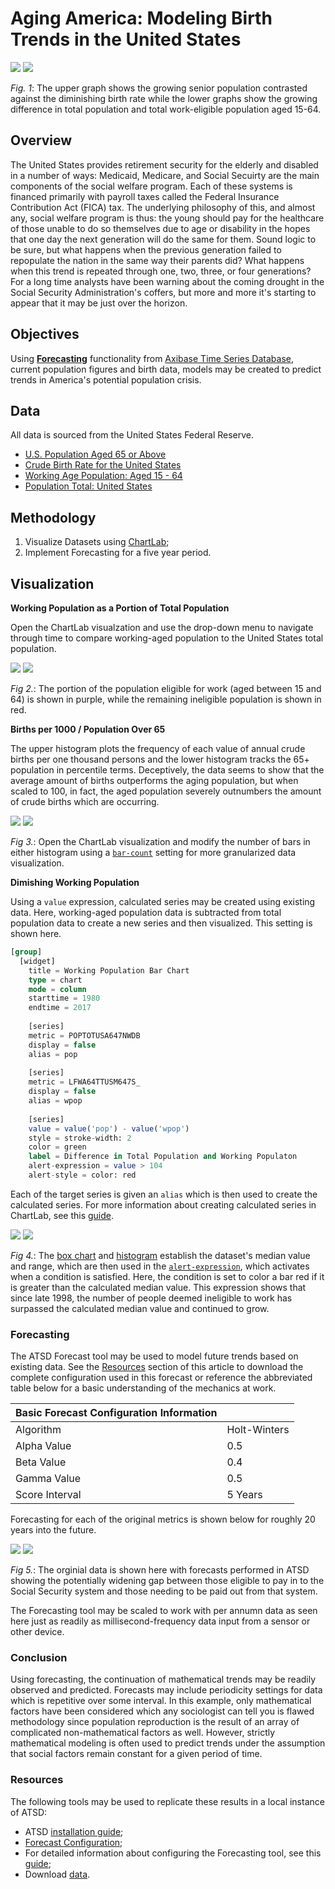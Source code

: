 # Aging America: Modeling Birth Trends in the United States

![](images/aging-america-title.png)
[![](images/button.png)](https://apps.axibase.com/chartlab/e096e234#fullscreen)

*Fig. 1*: The upper graph shows the growing senior population contrasted against the diminishing birth rate while the lower graphs show the growing difference in total population and total work-eligible population aged 15-64.

## Overview

The United States provides retirement security for the elderly and disabled in a number of ways: Medicaid, Medicare, and Social Secuirty are the main components of the social welfare program. Each of these systems is financed primarily with payroll taxes called the Federal Insurance Contribution Act (FICA) tax. The underlying philosophy of this, and almost any, social welfare program is thus: the young should pay for the healthcare of those unable to do so themselves due to age or disability in the hopes that one day the next generation will do the same for them. Sound logic to be sure, but what happens when the previous generation failed to repopulate the nation in the same way their parents did? What happens when this trend is repeated through one, two, three, or four generations? For a long time analysts have been warning about the coming drought in the Social Security Administration's coffers, but more and more it's starting to appear that it may be just over the horizon.

## Objectives

Using [**Forecasting**](https://axibase.com/products/axibase-time-series-database/forecasts/) functionality from [Axibase Time Series Database](https://axibase.com/), current population figures and birth data, models may be created to predict trends in America's potential population crisis. 

## Data

All data is sourced from the United States Federal Reserve.

* [U.S. Population Aged 65 or Above](https://fred.stlouisfed.org/series/SPPOP65UPTOZSUSA)
* [Crude Birth Rate for the United States](https://fred.stlouisfed.org/series/SPDYNCBRTINUSA)
* [Working Age Population: Aged 15 - 64](https://fred.stlouisfed.org/series/LFWA64TTUSM647S)
* [Population Total: United States](https://fred.stlouisfed.org/series/POPTOTUSA647NWDB)

## Methodology

1. Visualize Datasets using [ChartLab](https://apps.axibase.com/);
2. Implement Forecasting for a five year period.

## Visualization

**Working Population as a Portion of Total Population**

Open the ChartLab visualzation and use the drop-down menu to navigate through time to compare working-aged population to the United States total population.

![](images/working-population.png)
[![](images/button.png)](https://apps.axibase.com/chartlab/b67186c0#fullscreen)

*Fig 2.*: The portion of the population eligible for work (aged between 15 and 64) is shown in purple, while the remaining ineligible population is shown in red.

**Births per 1000 / Population Over 65**

The upper histogram plots the frequency of each value of annual crude births per one thousand persons and the lower histogram tracks the 65+ population in percentile terms. Deceptively, the data seems to show that the average amount of births outperforms the aging population, but when scaled to 100, in fact, the aged population severely outnumbers the amount of crude births which are occurring.

![](images/population-histogram.png)
[![](images/button.png)](https://apps.axibase.com/chartlab/51caa169#fullscreen)

*Fig 3.*: Open the ChartLab visualization and modify the number of bars in either histogram using a [`bar-count`](https://axibase.com/products/axibase-time-series-database/visualization/widgets/histogram-chart/#tab-id-1) setting for more granularized data visualization.

**Dimishing Working Population**

Using a `value` expression, calculated series may be created using existing data. Here, working-aged population data is subtracted from total population data to create a new series and then visualized. This setting is shown here.

```sql
[group]
  [widget]
    title = Working Population Bar Chart
    type = chart
    mode = column
    starttime = 1980
    endtime = 2017
    
    [series]
    metric = POPTOTUSA647NWDB
    display = false
    alias = pop
      
    [series]
    metric = LFWA64TTUSM647S_
    display = false
    alias = wpop
      
    [series]
    value = value('pop') - value('wpop')
    style = stroke-width: 2
    color = green
    label = Difference in Total Population and Working Populaton
    alert-expression = value > 104
    alert-style = color: red
```

Each of the target series is given an `alias` which is then used to create the calculated series. For more information about creating calculated series in ChartLab, see this [guide](/../..//tree/master/Solutions/calculated-values).

![](images/working-population-charts.png)
[![](images/button.png)](https://apps.axibase.com/chartlab/28ad0e6f#fullscreen)

*Fig 4.*: The [box chart](https://axibase.com/products/axibase-time-series-database/visualization/widgets/box-chart-widget/) and [histogram](https://axibase.com/products/axibase-time-series-database/visualization/widgets/histogram-chart/) establish the dataset's median value and range, which are then used in the [`alert-expression`](https://axibase.com/products/axibase-time-series-database/visualization/widgets/time-chart/#tab-id-14), which activates when a condition is satisfied. Here, the condition is set to color a bar red if it is greater than the calculated median value. This expression shows that since late 1998, the number of people deemed ineligible to work has surpassed the calculated median value and continued to grow.

### Forecasting

The ATSD Forecast tool may be used to model future trends based on existing data. See the [Resources](#resources) section of this article to download the complete configuration used in this forecast or reference the abbreviated table below for a basic understanding of the mechanics at work.

|Basic Forecast Configuration Information| |
|--|--| 
|Algorithm | Holt-Winters |
|Alpha Value| 0.5|
|Beta Value|0.4|
|Gamma Value|0.5|
|Score Interval|5 Years|

Forecasting for each of the original metrics is shown below for roughly 20 years into the future. 

![](images/forecast_data.png)
[![](images/button.png)](https://apps.axibase.com/chartlab/1528477a#fullscreen)

*Fig 5.*: The orginial data is shown here with forecasts performed in ATSD showing the potentially widening gap between those eligible to pay in to the Social Security system and those needing to be paid out from that system. 

The Forecasting tool may be scaled to work with per annumn data as seen here just as readily as millisecond-frequency data input from a sensor or other device.

### Conclusion

Using forecasting, the continuation of mathematical trends may be readily observed and predicted. Forecasts may include periodicity settings for data which is repetitive over some interval. In this example, only mathematical factors have been considered which any sociologist can tell you is flawed methodology since population reproduction is the result of an array of complicated non-mathematical factors as well. However, strictly mathematical modeling is often used to predict trends under the assumption that social factors remain constant for a given period of time.

### Resources

The following tools may be used to replicate these results in a local instance of ATSD:

* ATSD [installation guide](https://github.com/axibase/atsd/tree/master/installation#installation);
* [Forecast Configuration](/../../how-to/shared/import-forecast.md);
* For detailed information about configuring the Forecasting tool, see this [guide](/../../axibase/atsd-use-cases/new/master/how-to/shared);
* Download [data](#data).
